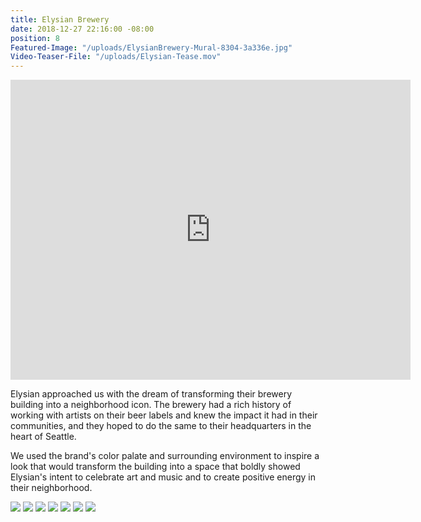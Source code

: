 ```yaml
---
title: Elysian Brewery
date: 2018-12-27 22:16:00 -08:00
position: 8
Featured-Image: "/uploads/ElysianBrewery-Mural-8304-3a336e.jpg"
Video-Teaser-File: "/uploads/Elysian-Tease.mov"
---
```


<iframe src="https://player.vimeo.com/video/330397585" width="640" height="480" frameborder="0" allow="autoplay; fullscreen" allowfullscreen></iframe>

Elysian approached us with the dream of transforming their brewery building into a neighborhood icon. The brewery had a rich history of working with artists on their beer labels and knew the impact it had in their communities, and they hoped to do the same to their headquarters in the heart of Seattle.

We used the brand's color palate and surrounding environment to inspire a look that would transform the building into a space that boldly showed Elysian's intent to celebrate art and music and to create positive energy in their neighborhood.

<div class="gallery" data-columns="3">
<img src="/uploads/ElysianBrewery-Mural-8304.jpg" />
<img src="/uploads/ElysianBrewery-Mural-8315.jpg" />
<img src="/uploads/ElysianBrewery-Mural-8319.jpg" />
<img src="/uploads/ElysianBrewery-Mural-8313.jpg" />
<img src="/uploads/ElysianBrewery-Mural-8329.jpg" />
<img src="/uploads/ElysianBrewery-Mural-8325.jpg" />
<img src="/uploads/ElysianBrewery-Mural-8328.jpg" />

</div>